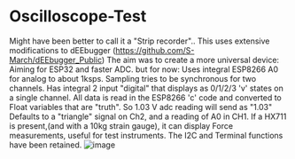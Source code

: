 # Oscilloscope-Test

Might have been better to call it a "Strip recorder".. 
This uses extensive modifications to dEEbugger (https://github.com/S-March/dEEbugger_Public) 
The aim was to create a more universal device: 
Aiming for ESP32 and faster ADC. but for now: 
Uses integral ESP8266 A0 for analog to about 1ksps.
Sampling tries to be synchronous for two channels.
Has integral 2 input "digital" that displays as 0/1/2/3 'v' states on a single channel.
All data is read in the ESP8266 'c' code and converted to Float variables that are "truth". So 1.03 V adc reading will send as "1.03"
Defaults to a "triangle" signal on Ch2, and a reading of A0 in CH1.
If a HX711 is present,(and with a 10kg strain gauge), it can display Force measurements, useful for test instruments.
The I2C and Terminal functions have been retained. 
![image](https://user-images.githubusercontent.com/6950560/200069121-6060dc1a-fdd6-4684-88f0-ffd7dc79e09c.png)


